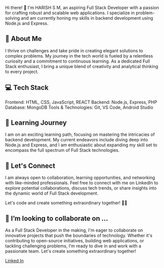 Hi there! 👋 I'm HARISH S M, an aspiring Full Stack Developer with a passion for crafting robust and scalable web applications. I specialize in problem-solving and am currently honing my skills in backend development using Node.js and Express.

## 🚀 About Me
I thrive on challenges and take pride in creating elegant solutions to complex problems. My journey in the tech world is fueled by a relentless curiosity and a commitment to continuous learning. As a dedicated Full Stack enthusiast, I bring a unique blend of creativity and analytical thinking to every project.

## 💻 Tech Stack
Frontend: HTML, CSS, JavaScript, REACT
Backend: Node.js, Express, PHP  
Database: MongoDB
Tools & Technologies: Git, VS Code, Android Studio

## 🌱 Learning Journey
I am on an exciting learning path, focusing on mastering the intricacies of backend development. My current endeavors include diving deep into Node.js and Express, and I am enthusiastic about expanding my skill set to encompass the full spectrum of Full Stack technologies.

## 🤝 Let's Connect
I am always open to collaboration, learning opportunities, and networking with like-minded professionals. Feel free to connect with me on LinkedIn to explore potential collaborations, discuss tech trends, or share insights into the dynamic world of Full Stack development.

Let's code and create something extraordinary together! 🚀✨

## 💞️ I’m looking to collaborate on ...
As a Full Stack Developer in the making, I'm eager to collaborate on innovative projects that push the boundaries of technology. Whether it's contributing to open-source initiatives, building web applications, or tackling challenging problems, I'm ready to dive in and work with a passionate team. Let's create something extraordinary together!

[Linked In](www.linkedin.com/in/harish-s-m-033273268)




<!---
Harishsm20/Harishsm20 is a ✨ special ✨ repository because its `README.md` (this file) appears on your GitHub profile.
You can click the Preview link to take a look at your changes.
--->
